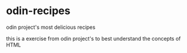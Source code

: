 # odin-recipes
odin project's most delicious recipes

this is a exercise from odin project's to best understand the concepts of HTML